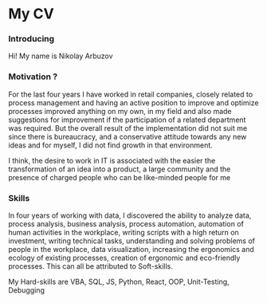 # My CV

### Introducing  
Hi! My name is Nikolay Arbuzov  

### Motivation ?  
For the last four years I have worked in retail companies, closely related to process management and having an active position to improve and optimize processes improved anything on my own, in my field and also made suggestions for improvement if the participation of a related department was required. But the overall result of the implementation did not suit me since there is bureaucracy, and a conservative attitude towards any new ideas and for myself, I did not find growth in that environment.  

I think, the desire to work in IT is associated with the easier the transformation of an idea into a product, a large community and the presence of charged people who can be like-minded people for me

### Skills  
In four years of working with data, I discovered the ability to analyze data, process analysis, business analysis, process automation, automation of human activities in the workplace, writing scripts with a high return on investment, writing technical tasks, understanding and solving problems of people in the workplace, data visualization, increasing the ergonomics and ecology of existing processes, creation of ergonomic and eco-friendly processes. This can all be attributed to Soft-skills.  

My Hard-skills are VBA, SQL, JS, Python, React, OOP, Unit-Testing, Debugging

